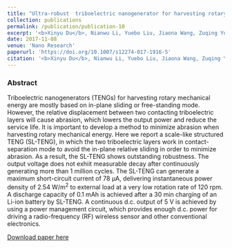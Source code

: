 ```yaml
---
title: "Ultra-robust  triboelectric nanogenerator for harvesting rotary mechanical energy"
collection: publications
permalink: /publication/publication-10
excerpt: '<b>Xinyu Du</b>, Nianwu Li, Yuebo Liu, Jiaona Wang, Zuqing Yuan, Yingying Yin, Ran Cao, Shuyu Zhao, Bin Wang, Zhong Lin Wang, and Congju Li'
date: 2017-11-08
venue: 'Nano Research'
paperurl: 'https://doi.org/10.1007/s12274-017-1916-5'
citation: '<b>Xinyu Du</b>, Nianwu Li, Yuebo Liu, Jiaona Wang, Zuqing Yuan, Yingying Yin, Ran Cao, Shuyu Zhao, Bin Wang, Zhong Lin Wang, and Congju Li, "Ultra-robust  triboelectric nanogenerator for harvesting rotary mechanical energy", <b><i>Nano Res.</i> accepted</b> (2017)'
---
```

### Abstract

Triboelectric nanogenerators (TENGs) for harvesting rotary mechanical energy 
are mostly based on in-plane sliding or free-standing mode. However, the 
relative displacement between two contacting triboelectric layers will cause 
abrasion, which lowers the output power and reduce the service life. It is 
important to develop a method  to minimize abrasion when harvesting rotary 
mechanical energy. Here we report a scale-like structured TENG (SL-TENG), in 
which the two triboelectric layers work in contact-separation mode to avoid the in-plane relative sliding in order to minimize abrasion. As a result, the SL-TENG shows outstanding robustness. The output voltage does not exhiit 
measurable decay after continuously generating more than 1 million cycles. The SL-TENG can generate a maximum short-circuit current of 78  μA, delivering instantaneous power density of 2.54 W/m<sup>2</sup> to external load at a very low rotation rate of 120 rpm. A discharge capacity of 0.1 mAh is achieved after a 30 min charging of an Li-ion battery by SL-TENG. A continuous d.c. output of 5 V is achieved by using a power management circuit, which provides enough d.c. power for driving a radio-frequency (RF) wireless sensor and other conventional electronics. 

[Download paper here](http://www.thenanoresearch.com/work_just.asp)